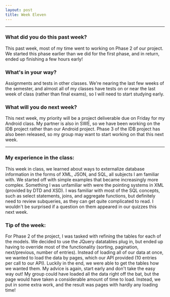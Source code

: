 ```yaml
---
layout: post
title: Week Eleven
---
```


---

### What did you do this past week?
This past week, most of my time went to working on Phase 2 of our project. We started this phase earlier than we did for the first phase, and in return, ended up finishing a few hours early! 

### What's in your way?
Assignments and tests in other classes. We're nearing the last few weeks of the semester, and almost all of my classes have tests on or near the last week of class (rather than final exams), so I will need to start studying early. 

### What will you do next week?
This next week, my priority will be a project deliverable due on Friday for my Android class. My partner is also in SWE, so we have been working on the IDB project rather than our Android project. Phase 3 of the IDB project has also been released, so my group may want to start working on that this next week.

---

### My experience in the class:
This week in class, we learned about ways to externalize database information in the forms of XML, JSON, and SQL, all subjects I am familiar with. We started off with simple examples that became increasingly more complex. Something I was unfamiliar with were the pointing systems in XML (provided by DTD and XSD). I was familiar with most of the SQL concepts, such as select statements, joins, and aggregate functions, but definitely need to review subqueries, as they can get quite complicated to read. I wouldn't be surprised if a question on them appeared in our quizzes this next week. 

### Tip of the week:
For Phase 2 of the project, I was tasked with refining the tables for each of the models. We decided to use the JQuery datatables plug in, but ended up having to override most of the functionality (sorting, pagination, next/previous, number of entries). Instead of loading all of our data at once, we wanted to load the data by pages, which our API provided (10 entries per call to our API). Luckily in the end, we were able to get the tables how we wanted them. My advice is again, start early and don't take the easy way out! My group could have loaded all the data right off the bat, but the page would have taken a considerable amount of time to load. Instead, we put in some extra work, and the result was pages with hardly any loading time! 
